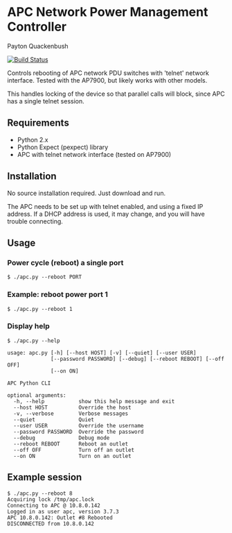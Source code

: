 APC Network Power Management Controller
=======================================

Payton Quackenbush

[![Build Status](https://travis-ci.org/quackenbush/APC.svg?branch=master)](https://travis-ci.org/quackenbush/APC)

Controls rebooting of APC network PDU switches with 'telnet' network interface.
Tested with the AP7900, but likely works with other models.

This handles locking of the device so that parallel calls will block, since
APC has a single telnet session.

Requirements
------------

- Python 2.x
- Python Expect (pexpect) library
- APC with telnet network interface (tested on AP7900)

Installation
------------

No source installation required.  Just download and run.

The APC needs to be set up with telnet enabled, and using a fixed IP address.
If a DHCP address is used, it may change, and you will have trouble connecting.

Usage
-----

### Power cycle (reboot) a single port
```$ ./apc.py --reboot PORT```

### Example: reboot power port 1
```$ ./apc.py --reboot 1```

### Display help
```
$ ./apc.py --help

usage: apc.py [-h] [--host HOST] [-v] [--quiet] [--user USER]
              [--password PASSWORD] [--debug] [--reboot REBOOT] [--off OFF]
              [--on ON]

APC Python CLI

optional arguments:
  -h, --help           show this help message and exit
  --host HOST          Override the host
  -v, --verbose        Verbose messages
  --quiet              Quiet
  --user USER          Override the username
  --password PASSWORD  Override the password
  --debug              Debug mode
  --reboot REBOOT      Reboot an outlet
  --off OFF            Turn off an outlet
  --on ON              Turn on an outlet
```

Example session
---------------

```
$ ./apc.py --reboot 8
Acquiring lock /tmp/apc.lock
Connecting to APC @ 10.8.0.142
Logged in as user apc, version 3.7.3
APC 10.8.0.142: Outlet #8 Rebooted
DISCONNECTED from 10.8.0.142
```

